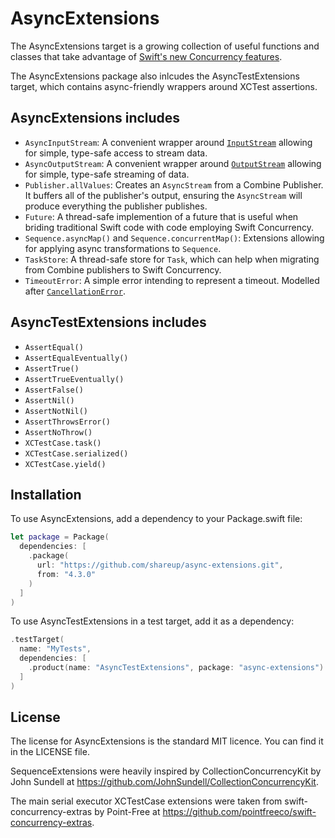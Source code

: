 # AsyncExtensions

The AsyncExtensions target is a growing collection of useful functions and classes that take advantage of [Swift's new Concurrency features](https://developer.apple.com/documentation/swift/swift_standard_library/concurrency).

The AsyncExtensions package also inlcudes the AsyncTestExtensions target, which contains async-friendly wrappers around XCTest assertions.

## AsyncExtensions includes

- `AsyncInputStream`: A convenient wrapper around [`InputStream`](https://developer.apple.com/documentation/foundation/inputstream) allowing for simple, type-safe access to stream data.
- `AsyncOutputStream`: A convenient wrapper around [`OutputStream`](https://developer.apple.com/documentation/foundation/outputstream) allowing for simple, type-safe streaming of data.
- `Publisher.allValues`: Creates an `AsyncStream` from a Combine Publisher. It buffers all of the publisher's output, ensuring the `AsyncStream` will produce everything the publisher publishes.
- `Future`: A thread-safe implemention of a future that is useful when briding traditional Swift code with code employing Swift Concurrency.
- `Sequence.asyncMap()` and `Sequence.concurrentMap()`: Extensions allowing for applying async transformations to `Sequence`.
- `TaskStore`: A thread-safe store for `Task`, which can help when migrating from Combine publishers to Swift Concurrency.
- `TimeoutError`: A simple error intending to represent a timeout. Modelled after [`CancellationError`](https://developer.apple.com/documentation/swift/cancellationerror).

## AsyncTestExtensions includes

- `AssertEqual()`
- `AssertEqualEventually()`
- `AssertTrue()`
- `AssertTrueEventually()`
- `AssertFalse()`
- `AssertNil()`
- `AssertNotNil()`
- `AssertThrowsError()`
- `AssertNoThrow()`
- `XCTestCase.task()`
- `XCTestCase.serialized()`
- `XCTestCase.yield()`

## Installation

To use AsyncExtensions, add a dependency to your Package.swift file:

```swift
let package = Package(
  dependencies: [
    .package(
      url: "https://github.com/shareup/async-extensions.git",
      from: "4.3.0"
    )
  ]
)
```

To use AsyncTestExtensions in a test target, add it as a dependency:

```swift
.testTarget(
  name: "MyTests",
  dependencies: [
    .product(name: "AsyncTestExtensions", package: "async-extensions")
  ]
)
```

## License

The license for AsyncExtensions is the standard MIT licence. You can find it in the LICENSE file.

SequenceExtensions were heavily inspired by CollectionConcurrencyKit by John Sundell at https://github.com/JohnSundell/CollectionConcurrencyKit.

The main serial executor XCTestCase extensions were taken from swift-concurrency-extras by Point-Free at https://github.com/pointfreeco/swift-concurrency-extras.
